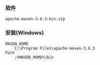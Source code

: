 
### 软件

    apache-maven-3.6.3-bin.zip

### 安装(Windows)

    MAVEN_HOME
        C:\Program Files\apache-maven-3.6.3
    Path
        ;%MAVEN_HOME%\bin
